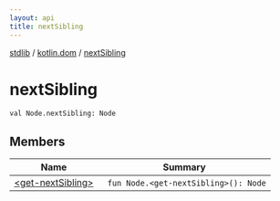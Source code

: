 ```yaml
---
layout: api
title: nextSibling
---
```

[stdlib](../../index.html) / [kotlin.dom](../index.html) / [nextSibling](index.html)

# nextSibling

```
val Node.nextSibling: Node
```
## Members
| Name | Summary |
|------|---------|
|[&lt;get-nextSibling&gt;](_get-nextSibling_.html)|&nbsp;&nbsp;`fun Node.<get-nextSibling>(): Node`<br>|
